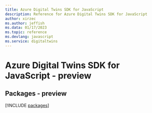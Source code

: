 ```yaml
---
title: Azure Digital Twins SDK for JavaScript
description: Reference for Azure Digital Twins SDK for JavaScript
author: xirzec
ms.author: jeffish
ms.data: 01/17/2023
ms.topic: reference
ms.devlang: javascript
ms.service: digitaltwins
---
```

# Azure Digital Twins SDK for JavaScript - preview
## Packages - preview
[!INCLUDE [packages](digital-twins-index.md)]